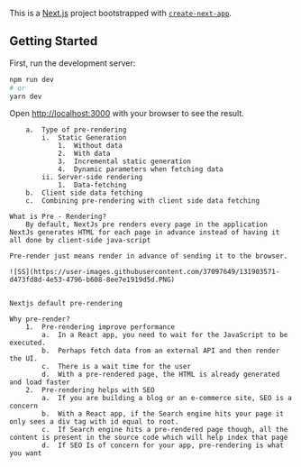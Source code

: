 This is a [Next.js](https://nextjs.org/) project bootstrapped with [`create-next-app`](https://github.com/vercel/next.js/tree/canary/packages/create-next-app).

## Getting Started

First, run the development server:

```bash
npm run dev
# or
yarn dev
```

Open [http://localhost:3000](http://localhost:3000) with your browser to see the result.

```Pre-rendering & Data Fetching Intro
    a.	Type of pre-rendering
        i.	Static Generation
            1.	Without data
            2.	With data
            3.	Incremental static generation
            4.	Dynamic parameters when fetching data
        ii.	Server-side rendering
            1.	Data-fetching
    b.	Client side data fetching
    c.	Combining pre-rendering with client side data fetching

What is Pre - Rendering?
	By default, NextJs pre renders every page in the application
NextJs generates HTML for each page in advance instead of having it all done by client-side java-script
 
Pre-render just means render in advance of sending it to the browser.

![SS](https://user-images.githubusercontent.com/37097649/131903571-d473fd8d-4e53-4796-b608-8ee7e1919d5d.PNG)


Nextjs default pre-rendering

Why pre-render?
    1.	Pre-rendering improve performance
        a.	In a React app, you need to wait for the JavaScript to be executed.
        b.	Perhaps fetch data from an external API and then render the UI.
        c.	There is a wait time for the user
        d.	With a pre-rendered page, the HTML is already generated and load faster
    2.	Pre-rendering helps with SEO
        a.	If you are building a blog or an e-commerce site, SEO is a concern
        b.	With a React app, if the Search engine hits your page it only sees a div tag with id equal to root.
        c.	If Search engine hits a pre-rendered page though, all the content is present in the source code which will help index that page
        d.	If SEO Is of concern for your app, pre-rendering is what you want
```
